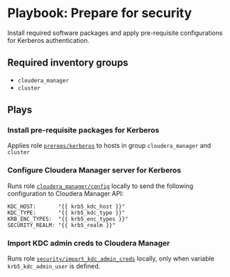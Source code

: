 # Playbook: Prepare for security

Install required software packages and apply pre-requisite configurations for Kerberos authentication.

## Required inventory groups
- `cloudera_manager`
- `cluster`

## Plays

### Install pre-requisite packages for Kerberos

Applies role [`prereqs/kerberos`](/docs/roles/prereqs/kerberos.md) to hosts in group `cloudera_manager` and `cluster`

### Configure Cloudera Manager server for Kerberos

Runs role [`cloudera_manager/config`](/docs/roles/cloudera_manager/config.md) locally to send the following configuration to Cloudera Manager API:
```
KDC_HOST:       "{{ krb5_kdc_host }}"
KDC_TYPE:       "{{ krb5_kdc_type }}"
KRB_ENC_TYPES:  "{{ krb5_enc_types }}"
SECURITY_REALM: "{{ krb5_realm }}"
```

### Import KDC admin creds to Cloudera Manager

Runs role [`security/import_kdc_admin_creds`](/docs/roles/security/import_kdc_admin_creds.md) locally, only when variable `krb5_kdc_admin_user` is defined.
